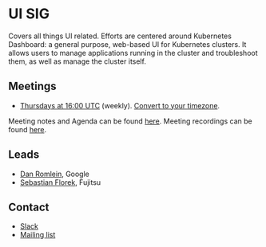 <!---
This is an autogenerated file!

Please do not edit this file directly, but instead make changes to the
sigs.yaml file in the project root.

To understand how this file is generated, see generator/README.md.
-->
# UI SIG

Covers all things UI related. Efforts are centered around Kubernetes Dashboard: a general purpose, web-based UI for Kubernetes clusters. It allows users to manage applications running in the cluster and troubleshoot them, as well as manage the cluster itself.

## Meetings
* [Thursdays at 16:00 UTC](https://groups.google.com/forum/#!forum/kubernetes-sig-ui) (weekly). [Convert to your timezone](http://www.thetimezoneconverter.com/?t=16:00&tz=UTC).

Meeting notes and Agenda can be found [here](https://docs.google.com/document/d/1PwHFvqiShLIq8ZpoXvE3dSUnOv1ts5BTtZ7aATuKd-E/edit?usp=sharing).
Meeting recordings can be found [here]().

## Leads
* [Dan Romlein](https://github.com/danielromlein), Google
* [Sebastian Florek](https://github.com/floreks), Fujitsu

## Contact
* [Slack](https://kubernetes.slack.com/messages/sig-ui)
* [Mailing list](https://groups.google.com/forum/#!forum/kubernetes-sig-ui)

<!-- BEGIN CUSTOM CONTENT -->

<!-- END CUSTOM CONTENT -->
